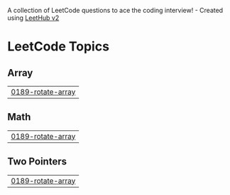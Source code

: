 A collection of LeetCode questions to ace the coding interview! - Created using [LeetHub v2](https://github.com/arunbhardwaj/LeetHub-2.0)
<!---LeetCode Topics Start-->
# LeetCode Topics
## Array
|  |
| ------- |
| [0189-rotate-array](https://github.com/VoidYami/DSA/tree/master/0189-rotate-array) |
## Math
|  |
| ------- |
| [0189-rotate-array](https://github.com/VoidYami/DSA/tree/master/0189-rotate-array) |
## Two Pointers
|  |
| ------- |
| [0189-rotate-array](https://github.com/VoidYami/DSA/tree/master/0189-rotate-array) |
<!---LeetCode Topics End-->